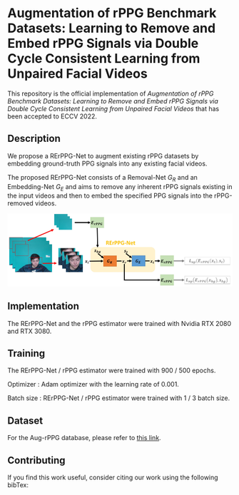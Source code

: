 # Augmentation of rPPG Benchmark Datasets: Learning to Remove and Embed rPPG Signals via Double Cycle Consistent Learning from Unpaired Facial Videos

This repository is the official implementation of *Augmentation of rPPG Benchmark Datasets: Learning to Remove and Embed rPPG Signals via Double Cycle Consistent Learning from Unpaired Facial Videos* that has been accepted to ECCV 2022.

## Description

We propose a RErPPG-Net to augment existing rPPG datasets by embedding ground-truth PPG signals into any existing facial videos.

The proposed RErPPG-Net consists of a Removal-Net $G_{R}$ and an Embedding-Net $G_{E}$ and aims to remove any inherent rPPG signals existing in the input videos and then to embed the specified PPG signals into the rPPG-removed videos.

<img src="pipeline.PNG" width="800">

## Implementation

The RErPPG-Net and the rPPG estimator were trained with Nvidia RTX 2080 and RTX 3080.

## Training

The RErPPG-Net / rPPG estimator were trained with 900 / 500 epochs.

Optimizer : Adam optimizer with the learning rate of 0.001.

Batch size : RErPPG-Net / rPPG estimator were trained with 1 / 3 batch size.

## Dataset

For the Aug-rPPG database, please refer to [this link](https://github.com/nthumplab/RErPPGNet).

## Contributing

If you find this work useful, consider citing our work using the following bibTex:
